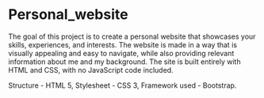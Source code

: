 # Personal_website
The goal of this project is to create a personal website that showcases your skills, experiences, and interests. The website is made in a way that is visually appealing and easy to navigate, while also providing relevant information about me and my background. The site is built entirely with HTML and CSS, with no JavaScript code included.

Structure - HTML 5,
Stylesheet - CSS 3,
Framework used - Bootstrap.
